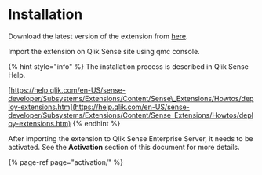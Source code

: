# Installation

Download the latest version of the extension from [here](https://powerkpi.rbcgrp.com/wp-content/uploads/2019/03/powerkpi.zip).

Import the extension on Qlik Sense site using qmc console.

{% hint style="info" %}
 The installation process is described in Qlik Sense Help.

[https://help.qlik.com/en-US/sense-developer/Subsystems/Extensions/Content/Sense\_Extensions/Howtos/deploy-extensions.htm](https://help.qlik.com/en-US/sense-developer/Subsystems/Extensions/Content/Sense_Extensions/Howtos/deploy-extensions.htm)
{% endhint %}

After importing the extension to Qlik Sense Enterprise Server, it needs to be activated. See the **Activation** section of this document for more details.

{% page-ref page="activation/" %}


